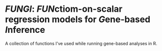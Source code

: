 # *FUNGI*: *FUN*ctiom-on-scalar regression models for *G*ene-based *I*nference

A collection of functions I've used while running gene-based analyses in R.
